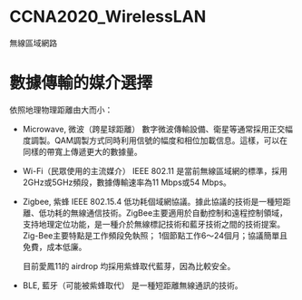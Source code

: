 # CCNA2020_WirelessLAN
無線區域網路

# 數據傳輸的媒介選擇

依照地理物理距離由大而小：

* Microwave, 微波（跨星球距離）
數字微波傳輸設備、衛星等通常採用正交幅度調製。QAM調製方式同時利用信號的幅度和相位加載信息。這樣，可以在同樣的帶寬上傳遞更大的數據量。

* Wi-Fi（民眾使用的主流媒介）
IEEE 802.11
是當前無線區域網的標準，採用2GHz或5GHz頻段，數據傳輸速率為11 Mbps或54 Mbps。

* Zigbee, 紫蜂
IEEE 802.15.4 低功耗個域網協議。據此協議的技術是一種短距離、低功耗的無線通信技術。ZigBee主要適用於自動控制和遠程控制領域，支持地理定位功能，是一種介於無線標記技術和藍牙技術之間的技術提案。Zig-Bee主要特點是工作頻段免執照； 1個節點工作6～24個月；協議簡單且免費，成本低廉。

     目前愛鳳11的 airdrop 均採用紫蜂取代藍芽，因為比較安全。

* BLE, 藍牙（可能被紫蜂取代）
是一種短距離無線通訊的技術。
